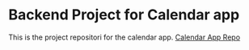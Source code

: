 # Backend Project for Calendar app

This is the project repositori for the calendar app. [Calendar App Repo](https://github.com/raulangelj/mern-calendar-app)
